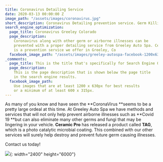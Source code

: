 ```yaml
---
title: Coronavirus Detailing Service
date: 2020-03-13 00:00:00 Z
image_path: "/assets/images/coronavirus.jpg"
short_description: Coronavirus Detailing prevention service. Germ Killing Detail service
search_engine_optimization:
  page_title: Coronavirus Greeley Colorado
  page_description:
    Coronavirus along with other germ or airborne illnesses can be
    prevented with a proper detailing service from Greeley Auto Spa. Ceramic coating
    is a prevention service we offer in Greeley, Co
  facebook_image_path: "/assets/images/greeley-autospa-facebook-1200x630.png"
_comments:
  page_title: This is the title that's specifically for Search Engine Optimization.
  page_description:
    This is the page description that is shown below the page title
    in the search engine results.
  facebook_image_path:
    Use images that are at least 1200 x 630px for best results
    or a minimum of at least 600 x 315px.
---
```


As many of you know and have seen the&nbsp;**CoronaVirus&nbsp;**seems to be a pretty large ordeal at this time. At Greeley Auto Spa we have methods and services that will not only help prevent airborne illnesses such as&nbsp;**Covid 19&nbsp;**but can also eliminate many other germs and fungi that may be lingering in your vehicle. **Ceramic Pro**&nbsp;has released a product called **TAG**, which is a photo catalytic microbial coating. This combined with our other services will surely help destroy and prevent future germ causing illnesses.

Contact us today\!&nbsp;

![](/assets/images/gas-germ-service.jpg){: width="2400" height="6000"}
